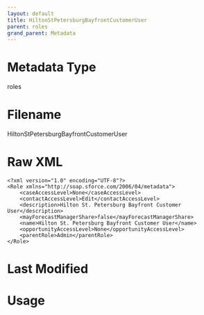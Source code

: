 ```yaml
---
layout: default
title: HiltonStPetersburgBayfrontCustomerUser
parent: roles
grand_parent: Metadata
---
```

# Metadata Type
roles


# Filename 
HiltonStPetersburgBayfrontCustomerUser


# Raw XML
```
<?xml version="1.0" encoding="UTF-8"?>
<Role xmlns="http://soap.sforce.com/2006/04/metadata">
    <caseAccessLevel>None</caseAccessLevel>
    <contactAccessLevel>Edit</contactAccessLevel>
    <description>Hilton St. Petersburg Bayfront Customer User</description>
    <mayForecastManagerShare>false</mayForecastManagerShare>
    <name>Hilton St. Petersburg Bayfront Customer User</name>
    <opportunityAccessLevel>None</opportunityAccessLevel>
    <parentRole>Admin</parentRole>
</Role>
```


# Last Modified


# Usage
